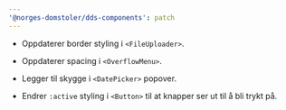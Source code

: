 ```yaml
---
'@norges-domstoler/dds-components': patch
---
```


- Oppdaterer border styling i `<FileUploader>`.

- Oppdaterer spacing i `<OverflowMenu>`.

- Legger til skygge i `<DatePicker>` popover.

- Endrer `:active` styling i `<Button>` til at knapper ser ut til å bli trykt på.
